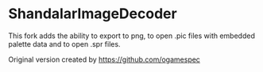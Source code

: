 # ShandalarImageDecoder

This fork adds the ability to export to png, to open .pic files with embedded palette data and to open .spr files.

Original version created by https://github.com/ogamespec
